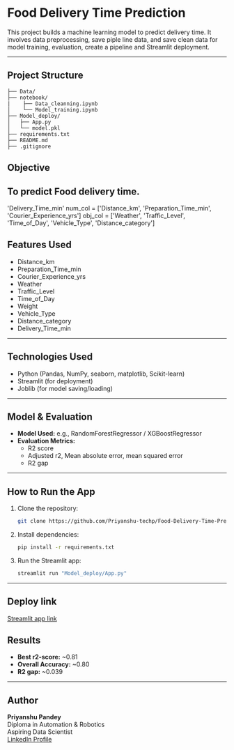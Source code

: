 # Food Delivery Time Prediction
This project builds a machine learning model to predict delivery time. It involves data preprocessing, save piple line data, and save clean data for model training, evaluation, create a pipeline and Streamlit deployment.

---
## Project Structure

```
├── Data/                  
├── notebook/  
|    ├── Data_cleanning.ipynb          
│    └── Model_training.ipynb       
├── Model_deploy/
│   ├── App.py              
│   └── model.pkl           
├── requirements.txt          
├── README.md          
├── .gitignore 
```

## Objective

To predict Food delivery time.
---


'Delivery_Time_min'
num_col = ['Distance_km', 'Preparation_Time_min', 'Courier_Experience_yrs']
obj_col = ['Weather', 'Traffic_Level', 'Time_of_Day', 'Vehicle_Type', 'Distance_category']



## Features Used
- Distance_km
- Preparation_Time_min	 
- Courier_Experience_yrs	 
- Weather	 
- Traffic_Level	 
- Time_of_Day	 
- Weight	 
- Vehicle_Type	 
- Distance_category	 
- Delivery_Time_min	     
---

##  Technologies Used

- Python (Pandas, NumPy, seaborn, matplotlib, Scikit-learn)
- Streamlit (for deployment)
- Joblib (for model saving/loading)

---

## Model & Evaluation

- **Model Used:** e.g., RandomForestRegressor / XGBoostRegressor
- **Evaluation Metrics:**
  - R2 score 
  - Adjusted r2, Mean absolute error, mean squared error
  - R2 gap

---

## How to Run the App

1. Clone the repository:
   ```bash
   git clone https://github.com/Priyanshu-techp/Food-Delivery-Time-Prediction.git
   ```

2. Install dependencies:
   ```bash
   pip install -r requirements.txt
   ```

4. Run the Streamlit app:
   ```bash
   streamlit run "Model_deploy/App.py"
   ```
---

## Deploy link
[Streamlit app link](https://laptop-price-prediction-mod.streamlit.app/)

## Results

- **Best r2-score:** ~0.81 
- **Overall Accuracy:** ~0.80
- **R2 gap:** ~0.039

---

## Author

**Priyanshu Pandey**  
Diploma in Automation & Robotics  
Aspiring Data Scientist  
[LinkedIn Profile](https://www.linkedin.com/in/priyanshu-pandey-672767320)